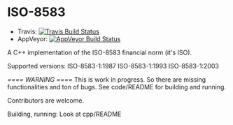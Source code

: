 # ISO-8583

- Travis: [![Travis Build Status](https://travis-ci.org/Kampbell/ISO-8583.png?branch=develop)](https://travis-ci.org/Kampbell/ISO-8583)
- AppVeyor: [![AppVeyor Build Status](https://ci.appveyor.com/api/projects/status/eiykjt4t6sma66mdp3j3)](https://ci.appveyor.com/project/zosrothko/ISO-8583)


A C++ implementation of the ISO-8583 financial norm (it's ISO).

Supported versions:
	ISO-8583-1:1987
	ISO-8583-1:1993
	ISO-8583-1:2003

*==== WARNING ====*
This is work in progress. So there are missing functionalities and ton of bugs.
See code/README for building and running.

Contributors are welcome.

Building, running: Look at cpp/README


